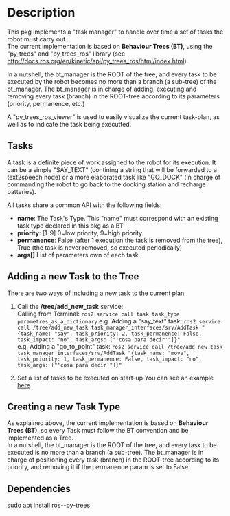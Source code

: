 # Description
This pkg implements a "task manager" to handle over time a set of tasks the robot must carry out.  
The current implementation is based on **Behaviour Trees (BT)**, using the "py_trees" and "py_trees_ros" library (see http://docs.ros.org/en/kinetic/api/py_trees_ros/html/index.html).

In a nutshell, the bt_manager is the ROOT of the tree, and every task to be executed by the robot becomes no more than a branch (a sub-tree) of the bt_manager. 
The bt_manager is in charge of adding, executing and removing every task (branch) in the ROOT-tree according to its parameters (priority, permanence, etc.)

A "py_trees_ros_viewer" is used to easily visualize the current task-plan, as well as to indicate the task being executted.

## Tasks
A task is a definite piece of work assigned to the robot for its execution. 
It can be a simple "SAY_TEXT" (contining a string that will be forwarded to a text2speech node) or a more elaborated task like "GO_DOCK" (in charge of commanding the robot to go back to the docking station and recharge batteries).

All tasks share a common API with the following fields:  
  * **name**: The Task's Type. This "name" must correspond with an existing task type declared in this pkg as a BT
  * **priority**: [1-9]  0=low priority, 9=high priority
  * **permanence**: False (after 1 execution the task is removed from the tree), True (the task is never removed, so executed periodically)
  * **args[]** List of parameters own of each task

## Adding a new Task to the Tree
There are two ways of including a new task to the current plan:
1. Call the **/tree/add_new_task** service:  
Calling from Terminal: `ros2 service call task task_type parametres_as_a_dictionary`
e.g. Adding a "say_text" task: `ros2 service call /tree/add_new_task task_manager_interfaces/srv/AddTask "{task_name: "say", task_priority: 2, task_permanence: False, task_impact: "no", task_args: ["'cosa para decir'"]}"`  
e.g. Adding a "go_to_point" task: `ros2 service call /tree/add_new_task task_manager_interfaces/srv/AddTask "{task_name: "move", task_priority: 1, task_permanence: False, task_impact: "no", task_args: ["'cosa para decir'"]}"`  

2. Set a list of tasks to be executed on start-up
You can see an example [here](https://gitlab.com/mapir/mapir-ros-sources/blob/kinetic-dev/missions_pkg/launch/jgmonroy/jgmonroy_simbot_iro_initial_tasks.yaml)

## Creating a new Task Type
As explained above, the current implementation is based on **Behaviour Trees (BT)**, so every Task must follow the BT convention and be implemented as a Tree.  
In a nutshell, the bt_manager is the ROOT of the tree, and every task to be executed is no more than a branch (a sub-tree). 
The bt_manager is in charge of positioning every task (branch) in the ROOT-tree according to its priority, and removing it if the permanence param is set to False.

## Dependencies
sudo apt install ros-<rosdistro>-py-trees